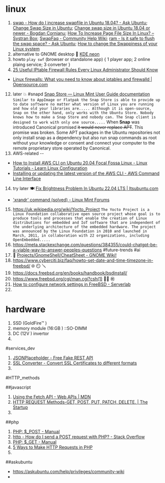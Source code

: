 # linux 
1)  [swap - How do I increase swapfile in Ubuntu 18.04? - Ask Ubuntu](https://askubuntu.com/questions/1075505/how-do-i-increase-swapfile-in-ubuntu-18-04); [Change Swap Size in Ubuntu](https://linuxhint.com/change_swap_size_ubuntu/); [Change swap size in Ubuntu 18.04 or newer - Bogdan Cornianu](https://bogdancornianu.com/change-swap-size-in-ubuntu/); [How To Increase Page File Size In Linux? – Systran Box](https://www.systranbox.com/how-to-increase-page-file-size-in-linux/); [SwapFaq - Community Help Wiki](https://help.ubuntu.com/community/SwapFaq); [ram - Is it safe to flush the swap space? - Ask Ubuntu](https://askubuntu.com/questions/1185561/is-it-safe-to-flush-the-swap-space); [How to change the Swappiness of your Linux system](https://www.howtoforge.com/tutorial/linux-swappiness/) 
8)  alternative to GNOME desktop 👯 [KDE neon](https://neon.kde.org/faq) 
9)  howto ```play swf``` (browser or standalone app) { 1 player app; 2 online plaing service; 3 converter } 
10)  [25 Useful IPtable Firewall Rules Every Linux Administrator Should Know](https://www.tecmint.com/linux-iptables-firewall-rules-examples-commands/) 
  - [Linux firewalls: What you need to know about iptables and firewalld | Opensource.com](https://opensource.com/article/18/9/linux-iptables-firewalld) 
12)  later 💥 #snapd [Snap Store — Linux Mint User Guide documentation](https://linuxmint-user-guide.readthedocs.io/en/latest/snap.html) ```Similar to AppImage or Flatpak the Snap Store is able to provide up to date software no matter what version of Linux you are running and how old your libraries are..... Although it is open-source, Snap on the other hand, only works with the Ubuntu Store. Nobody knows how to make a Snap Store and nobody can. The Snap client is designed to work with only one source.....``` When **Snap** was introduced Canonical promised ~~it would never replace APT~~. This promise was broken. Some APT packages in the Ubuntu repositories not only install snap as a dependency but also run snap commands as root without your knowledge or consent and connect your computer to the remote proprietary store operated by Canonical. 
13)  AWS-related -- 
   - [How to Install AWS CLI on Ubuntu 20.04 Focal Fossa Linux - Linux Tutorials - Learn Linux Configuration](https://linuxconfig.org/how-to-install-aws-cli-on-ubuntu-20-04-focal-fossa-linux)
   - [Installing or updating the latest version of the AWS CLI - AWS Command Line Interface](https://docs.aws.amazon.com/cli/latest/userguide/getting-started-install.html)
14)  try later 🍽️ [Fix Brightness Problem In Ubuntu 22.04 LTS | Itsubuntu.com](https://itsubuntu.com/fix-brightness-problem-in-ubuntu-22-04-lts/) 
   - ['xrandr' command (solved) - Linux Mint Forums](https://forums.linuxmint.com/viewtopic.php?t=275268) 
15)  https://uk.wikipedia.org/wiki/Yocto_Project ```The Yocto Project is a Linux Foundation collaborative open source project whose goal is to produce tools and processes that enable the creation of Linux distributions for embedded and IoT software that are independent of the underlying architecture of the embedded hardware. The project was announced by the Linux Foundation in 2010 and launched in March, 2011, in collaboration with 22 organizations, including OpenEmbedded.....```
16)  https://meta.stackexchange.com/questions/384355/could-chatgpt-be-a-viable-way-to-answer-peoples-questions #future-trends #ai 
17)  🔑 [Projects/GnomeShell/CheatSheet - GNOME Wiki!](https://wiki.gnome.org/Projects/GnomeShell/CheatSheet#Developer_tools) 
18)  https://www.cyberciti.biz/faq/howto-set-date-and-time-timezone-in-freebsd/ 🌐 ⏲️ 🪛 
19)  https://docs.freebsd.org/en/books/handbook/bsdinstall/ 
20)  https://www.freebsd.org/cgi/man.cgi?csh(1) 👰‍♀️ ㊗️ 
21)  [How to configure network settings in FreeBSD - Serverlab](https://www.serverlab.ca/tutorials/unix/how-to-set-static-ip-and-dhcp-in-freebsd/)
22)  


# hardware 
1) SSD (GoldFire™️ )  
2) memory module (16:GB ) ::SO-DIMM 
3) DC (12V ) invertor 
4) 

#services_dev 
1) [JSONPlaceholder - Free Fake REST API](https://jsonplaceholder.typicode.com/) 
2) [SSL Converter - Convert SSL Certificates to different formats](https://www.sslshopper.com/ssl-converter.html) 
3) 

#HTTP_methods 

##javascript 
1) [Using the Fetch API - Web APIs | MDN](https://developer.mozilla.org/en-US/docs/Web/API/Fetch_API/Using_Fetch) 
2) [HTTP REQUEST Methods-GET, POST, PUT, PATCH, DELETE. | The Startup](https://medium.com/swlh/restful-api-design-get-post-put-patch-delete-a-walkthrough-with-javascripts-fetch-api-e37a8416e2a0) 
3) 

##php 
1) [PHP: $_POST - Manual](https://www.php.net/manual/en/reserved.variables.post.php) 
2) [http - How do I send a POST request with PHP? - Stack Overflow](https://stackoverflow.com/questions/5647461/how-do-i-send-a-post-request-with-php) 
3) [PHP: $_GET - Manual](https://www.php.net/manual/en/reserved.variables.get.php) 
4) [5 Ways to Make HTTP Requests in PHP](https://www.twilio.com/blog/5-ways-to-make-http-requests-in-php) 
5) 

##askubuntu 
- https://askubuntu.com/help/privileges/community-wiki
- 
